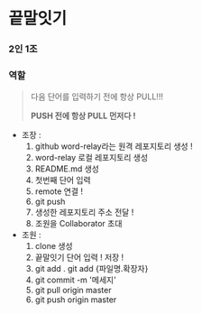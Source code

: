 # 끝말잇기
### 2인 1조
### 역할

> 다음 단어를 입력하기 전에 항상 PULL!!!
>
> **PUSH 전에 항상 PULL 먼저다 !**

- 조장 :
  1. github word-relay라는 원격 레포지토리 생성 !
  2. word-relay 로컬 레포지토리 생성
  3. README.md 생성
  4. 첫번째 단어 입력
  5. remote 연결 !
  6. git push
  7. 생성한 레포지토리 주소 전달 !
  8. 조원을 Collaborator 초대
- 조원 :
  1. clone 생성
  2. 끝말잇기 단어 입력 ! 저장 !
  2. git add . git add {파일명.확장자}
  2. git commit -m '메세지'
  2. git pull origin master
  2. git push origin master
